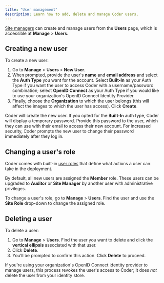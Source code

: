 ```yaml
---
title: "User management"
description: Learn how to add, delete and manage Coder users.
---
```


[Site managers](/access-control/user-roles#site-manager-permissions) can create
and manage users from the **Users** page, which is accessible at **Manage** >
**Users**.

## Creating a new user

To create a new user:

1. Go to **Manage** > **Users** > **New User**.
1. When prompted, provide the user's **name** and **email address** and select
   the **Auth Type** you want for the account. Select **Built-In** as your Auth
   Type if you want the user to access Coder with a username/password
   combination; select **OpenID Connect** as your Auth Type if you would like to
   use your organization's OpenID Connect Identity Provider.
1. Finally, choose the **Organization** to which the user belongs (this will
   affect the images to which the user has access). Click **Create**.

Coder will create the new user. If you opted for the **Built-In** auth type,
Coder will display a temporary password. Provide this password to the user,
which they can use with their email to access their new account. For increased
security, Coder prompts the new user to change their password immediately after
they log in.

## Changing a user's role

Coder comes with built-in [user roles](user-roles.md) that define what actions a
user can take in the deployment.

By default, all new users are assigned the **Member** role. These users can be
upgraded to **Auditor** or **Site Manager** by another user with administrative
privileges.

To change a user's role, go to **Manage** > **Users**. Find the user and use the
**Site Role** drop-down to change the assigned role.

## Deleting a user

To delete a user:

1. Go to **Manage** > **Users**. Find the user you want to delete and click the
   **vertical ellipsis** associated with that user.
1. Click **Delete**.
1. You'll be prompted to confirm this action. Click **Delete** to proceed.

If you're using your organization's OpenID Connect identity provider to manage
users, this process revokes the user's access to Coder; it does _not_ delete the
user from your identity store.
